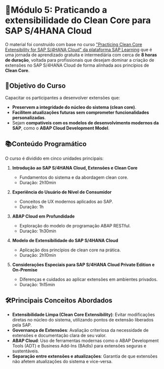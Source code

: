 # 🔹Módulo 5: Praticando a extensibilidade do Clean Core para SAP S/4HANA Cloud

O material foi construído com base no curso ["Practicing Clean Core Extensibility for SAP S/4HANA Cloud" da plataforma SAP Learning](https://learning.sap.com/courses/practicing-clean-core-extensibility-for-sap-s-4hana-cloud) que é uma jornada de aprendizado gratuita e intermediária com cerca de **8 horas de duração**, voltada para profissionais que desejam dominar a criação de extensões no SAP S/4HANA Cloud de forma alinhada aos princípios de **Clean Core**.

## 🎯Objetivo do Curso
Capacitar os participantes a desenvolver extensões que:
- **Preservem a integridade do núcleo do sistema (clean core)**.
- **Facilitem atualizações futuras sem comprometer funcionalidades personalizadas**.
- Sejam **compatíveis com os modelos de desenvolvimento modernos da SAP**, como o **ABAP Cloud Development Model**.

## 📚Conteúdo Programático
O curso é dividido em cinco unidades principais:

1. **Introdução ao SAP S/4HANA Cloud, Extensões e Clean Core**
   - Fundamentos do sistema e da abordagem clean core.
   - Duração: 2h10min

2. **Experiência do Usuário de Nível de Consumidor**
   - Conceitos de UX modernos aplicados ao SAP.
   - Duração: 1h

3. **ABAP Cloud em Profundidade**
   - Exploração do modelo de programação ABAP RESTful.
   - Duração: 1h30min

4. **Modelo de Extensibilidade do SAP S/4HANA Cloud**
   - Aplicação dos princípios de clean core na prática.
   - Duração: 2h10min

5. **Considerações Especiais para SAP S/4HANA Cloud Private Edition e On-Premise**
   - Diferenças e cuidados ao aplicar extensões em ambientes privados.
   - Duração: 1h15min

## 🛠️Principais Conceitos Abordados
- **Extensibilidade Limpa (Clean Core Extensibility)**: Evitar modificações diretas no núcleo do sistema, utilizando pontos de extensão liberados pela SAP.
- **Governança de Extensões**: Avaliação criteriosa da necessidade de extensões e documentação clara de seu valor.
- **ABAP Cloud**: Uso de ferramentas modernas como o ABAP Development Tools (ADT) e Business Add-Ins (BAdIs) para extensões seguras e sustentáveis.
- **Separação entre extensões e atualizações**: Garantia de que extensões não afetem atualizações do sistema e vice-versa.
